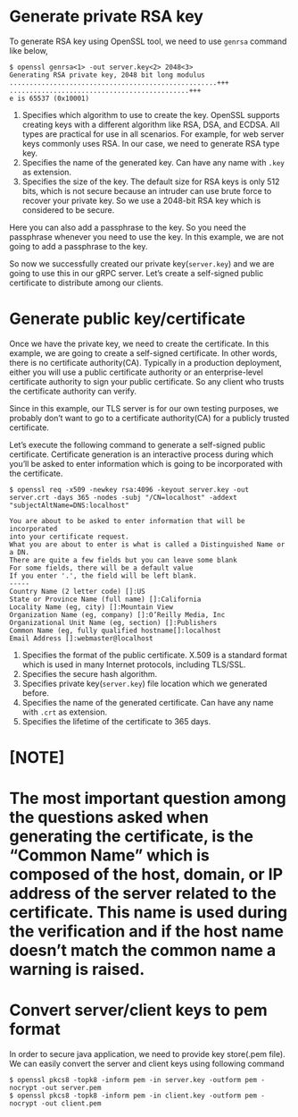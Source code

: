 # Generate private RSA key

To generate RSA key using OpenSSL tool, we need to use `genrsa` command like below,

```shell script
$ openssl genrsa<1> -out server.key<2> 2048<3>
Generating RSA private key, 2048 bit long modulus
....................................................+++
.............................................+++
e is 65537 (0x10001)
```

1. Specifies which algorithm to use to create the key. OpenSSL supports creating keys with a different algorithm like
 RSA, DSA, and ECDSA. All types are practical for use in all scenarios. For example, for web server keys commonly uses RSA. In our case, we need to generate RSA type key.
2. Specifies the name of the generated key. Can have any name with `.key` as extension.
3. Specifies the size of the key. The default size for RSA keys is only 512 bits, which is not secure because an
 intruder can use brute force to recover your private key. So we use a 2048-bit RSA key which is considered to be secure.

Here you can also add a passphrase to the key. So you need the passphrase whenever you need to use the key. In this example, we are not going to add a passphrase to the key.

So now we successfully created our private key(`server.key`) and we are going to use this in our gRPC server. Let’s create a self-signed public certificate to distribute among our clients. 

# Generate public key/certificate
Once we have the private key, we need to create the certificate. In this example, we are going to create a self-signed certificate. In other words, there is no certificate authority(CA). Typically in a production deployment, either you will use a public certificate authority or an enterprise-level certificate authority to sign your public certificate. So any client who trusts the certificate authority can verify.

Since in this example, our TLS server is for our own testing purposes, we probably don’t want to go to a certificate authority(CA) for a publicly trusted certificate.

Let’s execute the following command to generate a self-signed public certificate. Certificate generation is an interactive process during which you’ll be asked to enter information which is going to be incorporated with the certificate.

```shell script
$ openssl req -x509 -newkey rsa:4096 -keyout server.key -out server.crt -days 365 -nodes -subj "/CN=localhost" -addext "subjectAltName=DNS:localhost"

You are about to be asked to enter information that will be incorporated
into your certificate request.
What you are about to enter is what is called a Distinguished Name or a DN.
There are quite a few fields but you can leave some blank
For some fields, there will be a default value 
If you enter '.', the field will be left blank.
-----
Country Name (2 letter code) []:US
State or Province Name (full name) []:California
Locality Name (eg, city) []:Mountain View
Organization Name (eg, company) []:O’Reilly Media, Inc
Organizational Unit Name (eg, section) []:Publishers
Common Name (eg, fully qualified hostname[]:localhost
Email Address []:webmaster@localhost
```

1. Specifies the format of the public certificate. X.509 is a standard format which is used in many Internet protocols, including TLS/SSL.
2. Specifies the secure hash algorithm.
3. Specifies private key(`server.key`) file location which we generated before.
4. Specifies the name of the generated certificate. Can have any name with `.crt` as extension.
5. Specifies the lifetime of the certificate to 365 days.

[NOTE]
=====
The most important question among the questions asked when generating the certificate, is the “Common Name” which is composed of the host, domain, or IP address of the server related to the certificate. This name is used during the verification and if the host name doesn’t match the common name a warning is raised.
=====

# Convert server/client keys to pem format
In order to secure java application, we need to provide key store(.pem file). We can easily convert the server and client keys using following command 

```shell script
$ openssl pkcs8 -topk8 -inform pem -in server.key -outform pem -nocrypt -out server.pem
$ openssl pkcs8 -topk8 -inform pem -in client.key -outform pem -nocrypt -out client.pem
```